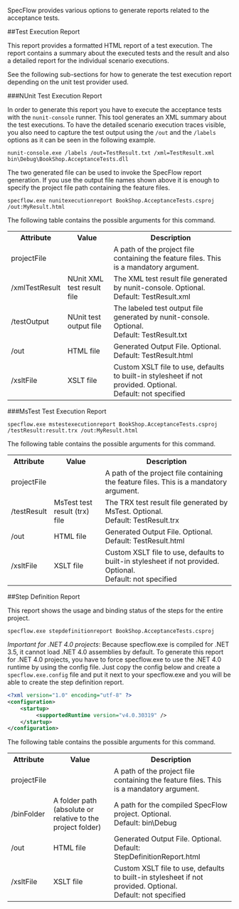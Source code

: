 SpecFlow provides various options to generate reports related to the acceptance tests.

##Test Execution Report

This report provides a formatted HTML report of a test execution. The report contains a summary about the executed tests and the result and also a detailed report for the individual scenario executions. 

See the following sub-sections for how to generate the test execution report depending on the unit test provider used.

###NUnit Test Execution Report

In order to generate this report you have to execute the acceptance tests with the `nunit-console` runner. This tool generates an XML summary about the test executions. To have the detailed scenario execution traces visible, you also need to capture the test output using the `/out` and the `/labels` options as it can be seen in the following example.

```
nunit-console.exe /labels /out=TestResult.txt /xml=TestResult.xml bin\Debug\BookShop.AcceptanceTests.dll
```

The two generated file can be used to invoke the SpecFlow report generation. If you use the output file names shown above it is enough to specify the project file path containing the feature files.

```
specflow.exe nunitexecutionreport BookShop.AcceptanceTests.csproj /out:MyResult.html
```

The following table contains the possible arguments for this command.

<table>
    <tr>
        <th>Attribute</th>
        <th>Value</th>
        <th>Description</th>
    </tr>
    <tr>
        <td>projectFile</td>
        <td></td>
        <td>A path of the project file containing the feature files. This is a mandatory argument.</td>
    </tr>
    <tr>
        <td>/xmlTestResult</td>
        <td>NUnit XML test result file</td>
        <td>The XML test result file generated by nunit-console. Optional.<br/>
            Default: TestResult.xml</td>
    </tr>
    <tr>
        <td>/testOutput</td>
        <td>NUnit test output file</td>
        <td>The labeled test output file generated by nunit-console. Optional.<br/>
            Default: TestResult.txt</td>
    </tr>
    <tr>
        <td>/out</td>
        <td>HTML file</td>
        <td>Generated Output File. Optional.<br/>
            Default: TestResult.html</td>
    </tr>
    <tr>
        <td>/xsltFile</td>
        <td>XSLT file</td>
        <td>Custom XSLT file to use, defaults to built-in stylesheet if not provided. Optional.<br/>
            Default: not specified</td>
    </tr>
</table>



###MsTest Test Execution Report

```
specflow.exe mstestexecutionreport BookShop.AcceptanceTests.csproj /testResult:result.trx /out:MyResult.html
```

The following table contains the possible arguments for this command.

<table>
    <tr>
        <th>Attribute</th>
        <th>Value</th>
        <th>Description</th>
    </tr>
    <tr>
        <td>projectFile</td>
        <td></td>
        <td>A path of the project file containing the feature files. This is a mandatory argument.</td>
    </tr>
    <tr>
        <td>/testResult</td>
        <td>MsTest test result (trx) file</td>
        <td>The TRX test result file generated by MsTest. Optional.<br/>
            Default: TestResult.trx</td>
    </tr>
    <tr>
        <td>/out</td>
        <td>HTML file</td>
        <td>Generated Output File. Optional.<br/>
            Default: TestResult.html</td>
    </tr>
    <tr>
        <td>/xsltFile</td>
        <td>XSLT file</td>
        <td>Custom XSLT file to use, defaults to built-in stylesheet if not provided. Optional.<br/>
            Default: not specified</td>
    </tr>
</table>

##Step Definition Report

This report shows the usage and binding status of the steps for the entire project. 

```
specflow.exe stepdefinitionreport BookShop.AcceptanceTests.csproj
```

_Important for .NET 4.0 projects_: Because specflow.exe is compiled for .NET 3.5, it cannot load .NET 4.0 assemblies by default. To generate this report for .NET 4.0 projects, you have to force specflow.exe to use the .NET 4.0 runtime by using the config file. Just copy the config below and create a `specflow.exe.config` file and put it next to your specflow.exe and you will be able to create the step definition report.

```xml
<?xml version="1.0" encoding="utf-8" ?> 
<configuration> 
    <startup> 
         <supportedRuntime version="v4.0.30319" /> 
    </startup> 
</configuration> 
```

The following table contains the possible arguments for this command.

<table>
    <tr>
        <th>Attribute</th>
        <th>Value</th>
        <th>Description</th>
    </tr>
    <tr>
        <td>projectFile</td>
        <td></td>
        <td>A path of the project file containing the feature files. This is a mandatory argument.</td>
    </tr>
    <tr>
        <td>/binFolder</td>
        <td>A folder path (absolute or relative to the project folder)</td>
        <td>A path for the compiled SpecFlow project. Optional.<br/>
            Default: bin\Debug</td>
    </tr>
    <tr>
        <td>/out</td>
        <td>HTML file</td>
        <td>Generated Output File. Optional.<br/>
            Default: StepDefinitionReport.html</td>
    </tr>
    <tr>
        <td>/xsltFile</td>
        <td>XSLT file</td>
        <td>Custom XSLT file to use, defaults to built-in stylesheet if not provided. Optional.<br/>
            Default: not specified</td>
    </tr>
</table>

